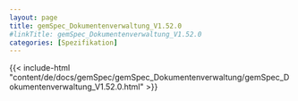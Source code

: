 ```yaml
---
layout: page
title: gemSpec_Dokumentenverwaltung_V1.52.0
#linkTitle: gemSpec_Dokumentenverwaltung_V1.52.0
categories: [Spezifikation]
---
```

{{< include-html "content/de/docs/gemSpec/gemSpec_Dokumentenverwaltung/gemSpec_Dokumentenverwaltung_V1.52.0.html" >}}
